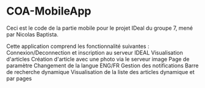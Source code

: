 # COA-MobileApp
Ceci est le code de la partie mobile pour le projet IDeal du groupe 7, mené par Nicolas Baptista.

Cette application comprend les fonctionnalité suivantes :
Connexion/Deconnection et inscription au serveur IDEAL
Visualisation d'articles
Création d'article avec une photo via le serveur image
Page de paramètre
Changement de la langue ENG/FR
Gestion des notifications 
Barre de recherche dynamique
Visualisation de la liste des articles dynamique et par pages

